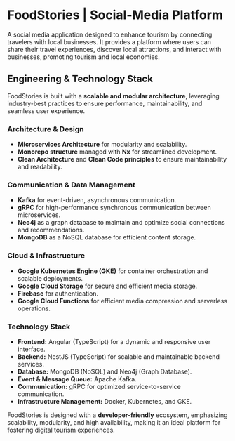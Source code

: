 # FoodStories | Social-Media Platform

A social media application designed to enhance tourism by connecting travelers with local businesses. It provides a platform where users can share their travel experiences, discover local attractions, and interact with businesses, promoting tourism and local economies.

## Engineering & Technology Stack

FoodStories is built with a **scalable and modular architecture**, leveraging industry-best practices to ensure performance, maintainability, and seamless user experience.

### **Architecture & Design**
- **Microservices Architecture** for modularity and scalability.
- **Monorepo structure** managed with **Nx** for streamlined development.
- **Clean Architecture** and **Clean Code principles** to ensure maintainability and readability.

### **Communication & Data Management**
- **Kafka** for event-driven, asynchronous communication.
- **gRPC** for high-performance synchronous communication between microservices.
- **Neo4j** as a graph database to maintain and optimize social connections and recommendations.
- **MongoDB** as a NoSQL database for efficient content storage.

### **Cloud & Infrastructure**
- **Google Kubernetes Engine (GKE)** for container orchestration and scalable deployments.
- **Google Cloud Storage** for secure and efficient media storage.
- **Firebase** for authentication.
- **Google Cloud Functions** for efficient media compression and serverless operations.

### **Technology Stack**
- **Frontend:** Angular (TypeScript) for a dynamic and responsive user interface.
- **Backend:** NestJS (TypeScript) for scalable and maintainable backend services.
- **Database:** MongoDB (NoSQL) and Neo4j (Graph Database).
- **Event & Message Queue:** Apache Kafka.
- **Communication:** gRPC for optimized service-to-service communication.
- **Infrastructure Management:** Docker, Kubernetes, and GKE.

FoodStories is designed with a **developer-friendly** ecosystem, emphasizing scalability, modularity, and high availability, making it an ideal platform for fostering digital tourism experiences.


